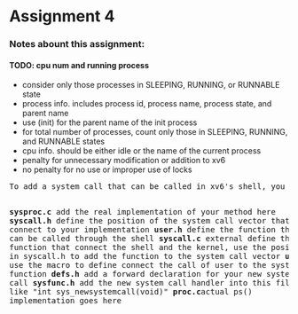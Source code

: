 # Assignment 4
<h3>Notes abount this assignment: </h3>
<h4>TODO: cpu num and running process</h4>
<ul>
  <li>consider only those processes in SLEEPING, RUNNING, or RUNNABLE state</li>
  <li>process info. includes process id, process name, process state, and parent name</li>
  <li>use (init) for the parent name of the init process</li>
  <li>for total number of processes, count only those in SLEEPING, RUNNING, and RUNNABLE states</li>
  <li>cpu info. should be either idle or the name of the current process</li>
  <li>penalty for unnecessary modification or addition to xv6</li>
  <li>no penalty for no use or improper use of locks</li>
</ul>
<pre>
To add a system call that can be called in xv6's shell, you should do something with the five files

  <b>sysproc.c</b> add the real implementation of your method here
  <b>syscall.h</b> define the position of the system call vector that connect to your implementation
  <b>user.h</b> define the function that can be called through the shell
  <b>syscall.c</b> external define the function that connect the shell and the kernel,
    use the position defined in syscall.h to add the function to the system call vector
  <b>usys.S</b> use the macro to define connect the call of user to the system call function
  <b>defs.h</b> add a forward declaration for your new system call
  <b>sysfunc.h</b> add the new system call handler into this file too like "int sys_newsystemcall(void)"
  <b>proc.c</b>actual ps() implementation goes here
</pre>
